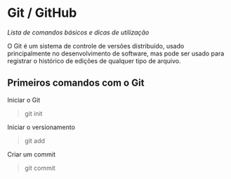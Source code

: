 # Git / GitHub
_Lista de comandos básicos e dicas de utilização_

O Git é um sistema de controle de versões distribuído, usado principalmente no desenvolvimento de software, mas pode ser usado para registrar o histórico de edições de qualquer tipo de arquivo.

## Primeiros comandos com o Git

Iniciar o Git
>git init

Iniciar o versionamento
>git add

Criar um commit
>git commit
